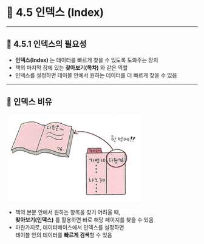 # 📘 4.5 인덱스 (Index)

---

## 🔹 4.5.1 인덱스의 필요성
- **인덱스(Index)** 는 데이터를 빠르게 찾을 수 있도록 도와주는 장치
- 책의 마지막 장에 있는 **찾아보기(목차)** 와 같은 역할
- 인덱스를 설정하면 테이블 안에서 원하는 데이터를 더 빠르게 찾을 수 있음

---

## 📌 인덱스 비유
![인덱스 예시](./images/ash_index.jpeg)

- 책의 본문 안에서 원하는 항목을 찾기 어려울 때,  
  **찾아보기(인덱스)** 를 활용하면 바로 해당 페이지를 찾을 수 있음
- 마찬가지로, 데이터베이스에서 인덱스를 설정하면  
  테이블 안의 데이터를 **빠르게 검색**할 수 있음

